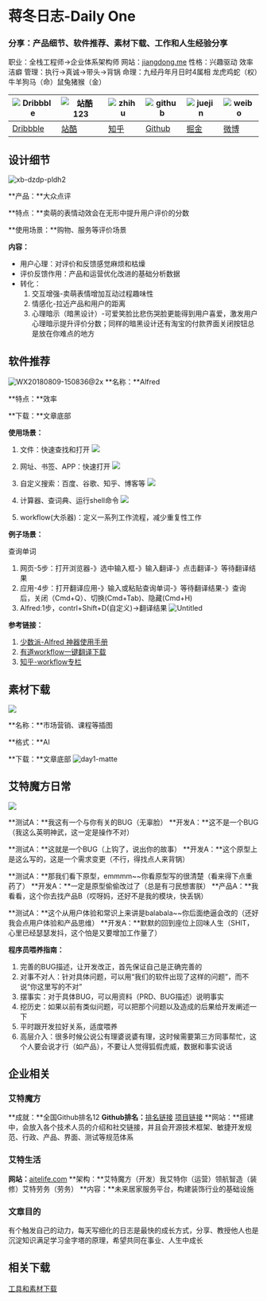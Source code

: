 # 蒋冬日志-Daily One

### 分享：产品细节、软件推荐、素材下载、工作和人生经验分享

职业：全栈工程师->企业体系架构师
网站：<a href="http://jiangdong.me" target="_blank">jiangdong.me</a>
性格：兴趣驱动 效率洁癖
管理：执行->真诚->带头->背锅
命理：九经丹年月日时4属相 龙虎鸡蛇（权）牛羊狗马（命）鼠兔猪猴（金）


| ![Dribbble](media/15337206779215/Dribbble.png) | ![站酷123](media/15337206779215/%E7%AB%99%E9%85%B7123.png) | ![zhihu](media/15337206779215/zhihu.png) | ![github](media/15337206779215/github.png) | ![juejin](media/15337206779215/juejin.png) | ![weibo](media/15337206779215/weibo.png) |
| --- | --- | --- | --- | --- | --- |
| <a href="https://dribbble.com/jiangdong" target="_blank">Dribbble</a> | <a href="https://smilingjd.zcool.com.cn/" target="_blank">站酷</a> | <a href="https://www.zhihu.com/people/jiangdong.me/" target="_blank">知乎</a> | <a href="https://github.com/jiangdongGitHub" target="_blank">Github</a> | <a href="https://juejin.im/user/57d955177db2a24eb19a63ac" target="_blank">掘金</a> | <a href="https://weibo.com/2707142230/profile?rightmod=1&wvr=6&mod=personinfo" target="_blank">微博</a> |

## 设计细节

![xb-dzdp-pldh2](media/15337206779215/xb-dzdp-pldh2.gif)

**产品：**大众点评

**特点：**卖萌的表情动效会在无形中提升用户评价的分数

**使用场景：**购物、服务等评价场景

**内容：**
* 用户心理：对评价和反馈感觉麻烦和枯燥
* 评价反馈作用：产品和运营优化改进的基础分析数据
* 转化：
    1. 交互增强-卖萌表情增加互动过程趣味性
    2. 情感化-拉近产品和用户的距离
    3. 心理暗示（暗黑设计）-可爱笑脸比悲伤哭脸更能得到用户喜爱，激发用户心理暗示提升评价分数；同样的暗黑设计还有淘宝的付款界面关闭按钮总是放在你难点的地方

## 软件推荐

![WX20180809-150836@2x](media/15337206779215/WX20180809-150836@2x.png)
**名称：**Alfred

**特点：**效率

**下载：**文章底部

**使用场景：**
1. 文件：快速查找和打开
![](media/15337206779215/15337989518409.png)

2. 网址、书签、APP：快速打开
![](media/15337206779215/15337989573063.png)

3. 自定义搜索：百度、谷歌、知乎、博客等
![](media/15337206779215/15337989802433.png)

5. 计算器、查词典、运行shell命令
![](media/15337206779215/15337988699991.png)

6. workflow(大杀器)：定义一系列工作流程，减少重复性工作

**例子场景：**

查询单词
1. 网页-5步：打开浏览器-》选中输入框-》输入翻译-》点击翻译-》等待翻译结果
2. 应用-4步：打开翻译应用-》输入或粘贴查询单词-》等待翻译结果-》查询后，关闭（Cmd+Q）、切换(Cmd+Tab)、隐藏(Cmd+H)
3. Alfred:1步，contrl+Shift+D(自定义)->翻译结果
![Untitled](media/15337206779215/Untitled.gif)

**参考链接：**
1. <a href="https://sspai.com/post/44624" target="_blank">少数派-Alfred 神器使用手册</a>
2. <a href="https://github.com/liszd/whyliam.workflows.youdao" target="_blank">有道workflow一键翻译下载</a>
3. <a href="https://zhuanlan.zhihu.com/p/19986749" target="_blank">知乎-workflow专栏</a>

## 素材下载
 
 ![](media/15337206779215/15337992797508.jpg)

**名称：**市场营销、课程等插图

**格式：**AI

**下载：**文章底部
![day1-matte](media/15337206779215/day1-matter.jpg)

## 艾特魔方日常
 
![](media/15337206779215/15338007435910.jpg)


**测试A：**我这有一个与你有关的BUG（无辜脸）
**开发A：**这不是一个BUG（我这么英明神武，这一定是操作不对）

**测试A：**这就是一个BUG（上钩了，说出你的故事）
**开发A：**这个原型上是这么写的，这是一个需求变更（不行，得找点人来背锅）

**测试A：**那我们看下原型，emmmm~~你看原型写的很清楚（看来得下点重药了）
**开发A：**一定是原型偷偷改过了（总是有刁民想害朕）
**产品A：**我看看，这个你去找产品B（哎呀妈，还好不是我的模块，快丢锅）

**测试A：**这个从用户体验和常识上来讲是balabala~~你后面绝逼会改的（还好我会点用户体验和产品思维）
**开发A：**默默的回到座位上回味人生（SHIT，心里已经瑟瑟发抖，这个怕是又要增加工作量了）

**程序员喂养指南：**
1. 完善的BUG描述，让开发改正，首先保证自己是正确完善的
2. 对事不对人：针对具体问题，可以用“我们的软件出现了这样的问题”，而不说“你这里写的不对”
3. 摆事实：对于具体BUG，可以用资料（PRD、BUG描述）说明事实
4. 挖历史：如果以前有类似问题，可以把那个问题以及造成的后果给开发阐述一下
5. 平时跟开发拉好关系，适度喂养
6. 高层介入：很多时候公说公有理婆说婆有理，这时候需要第三方同事帮忙，这个人要会说才行（如产品），不要让人觉得狐假虎威，数据和事实说话

## 企业相关
 
### 艾特魔方
**成就：**全国Github排名12
**Github排名：**<a href="http://git-awards.com/users/jessyancoding" target="_blank">排名链接</a> <a href="https://github.com/JessYanCoding" target="_blank">项目链接</a>
**网站：**搭建中，会放入各个技术人员的介绍和社交链接，并且会开源技术框架、敏捷开发规范、行政、产品、界面、测试等规范体系

### 艾特生活
**网站：**<a href="http://aitelife.com" target="_blank">aitelife.com</a>
**架构：**艾特魔方（开发）我艾特你（运营）领航智造（装修）艾特劳务（劳务）
**内容：**未来居家服务平台，构建装饰行业的基础设施

### 文章目的
有个触发自己的动力，每天写细化的日志是最快的成长方式，分享、教授他人也是沉淀知识满足学习金字塔的原理，希望共同在事业、人生中成长

## 相关下载

<a href="http://jiangdong.me" target="_blank">工具和素材下载</a>
